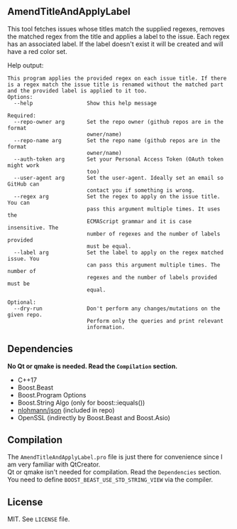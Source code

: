 ﻿AmendTitleAndApplyLabel
-----------------------

This tool fetches issues whose titles match the supplied regexes, removes the matched regex from the title and applies a label to the issue.
Each regex has an associated label. If the label doesn't exist it will be created and will have a red color set.

Help output:
```
This program applies the provided regex on each issue title. If there is a regex match the issue title is renamed without the matched part and the provided label is applied to it too.
Options:
  --help                 Show this help message

Required:
  --repo-owner arg       Set the repo owner (github repos are in the format
                         owner/name)
  --repo-name arg        Set the repo name (github repos are in the format
                         owner/name)
  --auth-token arg       Set your Personal Access Token (OAuth token might work
                         too)
  --user-agent arg       Set the user-agent. Ideally set an email so GitHub can
                         contact you if something is wrong.
  --regex arg            Set the regex to apply on the issue title. You can
                         pass this argument multiple times. It uses the
                         ECMAScript grammar and it is case insensitive. The
                         number of regexes and the number of labels provided
                         must be equal.
  --label arg            Set the label to apply on the regex matched issue. You
                         can pass this argument multiple times. The number of
                         regexes and the number of labels provided must be
                         equal.

Optional:
  --dry-run              Don't perform any changes/mutations on the given repo.
                         Perform only the queries and print relevant
                         information.
```

Dependencies
------------
**No Qt or qmake is needed. Read the `Compilation` section.**
* C++17
* Boost.Beast
* Boost.Program Options
* Boost.String Algo (only for boost::iequals())
* [nlohmann/json](https://github.com/nlohmann/json) (included in repo)
* OpenSSL (indirectly by Boost.Beast and Boost.Asio)

Compilation
-----------
The `AmendTitleAndApplyLabel.pro` file is just there for convenience since I am very familiar with QtCreator.  
Qt or qmake isn't needed for compilation. Read the `Dependencies` section.
You need to define `BOOST_BEAST_USE_STD_STRING_VIEW` via the compiler.

License
--------

MIT. See `LICENSE` file.
